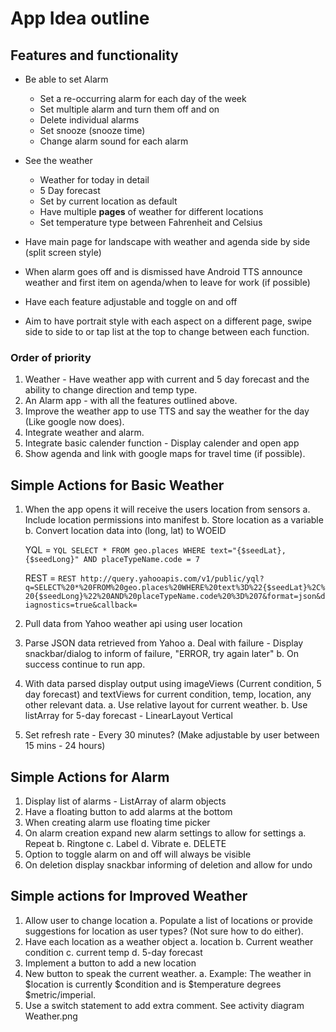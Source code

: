 # App Idea outline

## Features and functionality
- Be able to set Alarm
  - Set a re-occurring alarm for each day of the week
  - Set multiple alarm and turn them off and on
  - Delete individual alarms
  - Set snooze (snooze time)
  - Change alarm sound for each alarm

- See the weather
  - Weather for today in detail
  - 5 Day forecast
  - Set by current location as default
  - Have multiple __pages__ of weather for different locations
  - Set temperature type between Fahrenheit and Celsius

- Have main page for landscape with weather and agenda side by side (split screen style)
- When alarm goes off and is dismissed have Android TTS announce weather and first item on agenda/when to leave for work (if possible)
- Have each feature adjustable and toggle on and off
- Aim to have portrait style with each aspect on a different page, swipe side to side to or tap list at the top to change between each function.

### Order of priority

1) Weather - Have weather app with current and 5 day forecast and the ability to change direction and temp type.
2) An Alarm app - with all the features outlined above.
3) Improve the weather app to use TTS and say the weather for the day (Like google now does).
4) Integrate weather and alarm.
5) Integrate basic calender function - Display calender and open app
6) Show agenda and link with google maps for travel time (if possible).

## Simple Actions for __Basic__ Weather

1. When the app opens it will receive the users location from sensors
  a. Include location permissions into manifest
  b. Store location as a variable
  b. Convert location data into (long, lat) to WOEID

    YQL = ```YQL SELECT * FROM geo.places WHERE text="{$seedLat}, {$seedLong}" AND placeTypeName.code = 7```

    REST = ```REST http://query.yahooapis.com/v1/public/yql?q=SELECT%20*%20FROM%20geo.places%20WHERE%20text%3D%22{$seedLat}%2C%20{$seedLong}%22%20AND%20placeTypeName.code%20%3D%207&format=json&diagnostics=true&callback=```

2. Pull data from Yahoo weather api using user location
3. Parse JSON data retrieved from Yahoo
  a. Deal with failure - Display snackbar/dialog to inform of failure, "ERROR, try again later"
  b. On success continue to run app.
4. With data parsed display output using imageViews (Current condition, 5 day forecast) and textViews for current condition, temp, location, any other relevant data.
  a. Use relative layout for current weather.
  b. Use listArray for 5-day forecast - LinearLayout Vertical
5. Set refresh rate - Every 30 minutes? (Make adjustable by user between 15 mins - 24 hours)

## Simple Actions for Alarm

1. Display list of alarms - ListArray of alarm objects
2. Have a floating button to add alarms at the bottom
3. When creating alarm use floating time picker
4. On alarm creation expand new alarm settings to allow for settings
  a. Repeat
  b. Ringtone
  c. Label
  d. Vibrate
  e. DELETE
5. Option to toggle alarm on and off will always be visible
6. On deletion display snackbar informing of deletion and allow for undo

## Simple actions for Improved Weather

1. Allow user to change location
  a. Populate a list of locations or provide suggestions for location as user types? (Not sure how to do either).
2. Have each location as a weather object
  a. location
  b. Current weather condition
  c. current temp
  d. 5-day forecast
3. Implement a button to add a new location
4. New button to speak the current weather.
  a. Example: The weather in $location is currently $condition and is $temperature degrees $metric/imperial.
5. Use a switch statement to add extra comment. See activity diagram Weather.png
